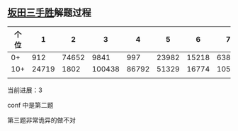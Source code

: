 ## [坂田三手胜](https://wenku.baidu.com/view/66ba2e84f121dd36a32d82df.html)解题过程

| 个位 | 1     | 2     | 3      | 4     | 5     | 6     | 7     | 8      | 9      | 0    |
| ---- | ----- | ----- | ------ | ----- | ----- | ----- | ----- | ------ | ------ | ---- |
| 0+   | 912   | 74652 | 9841   | 997   | 23982 | 15218 | 6383  | 2008   | 5888   | 5154 |
| 10+  | 24719 | 1802  | 100438 | 86792 | 51329 | 16774 | 10582 | 218443 | 299987 | 8256 |
|      |       |       |        |       |       |       |       |        |        |      |

当前进展：3

conf 中是第二题



第三题非常诡异的做不对